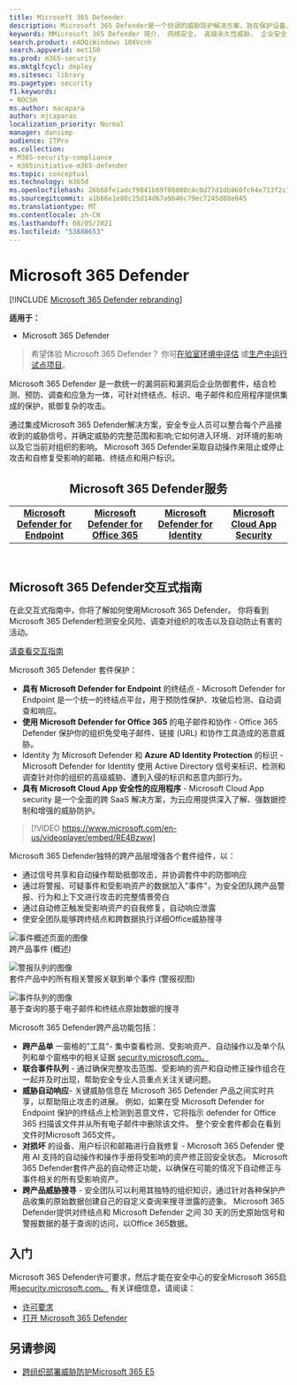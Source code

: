 ```yaml
---
title: Microsoft 365 Defender
description: Microsoft 365 Defender是一个协调的威胁防护解决方案，旨在保护设备、标识、数据和应用程序
keywords: MMicrosoft 365 Defender 简介， 网络安全， 高级永久性威胁， 企业安全， 设备， 设备， 标识， 用户， 数据， 应用程序， 事件， 自动调查和修正， 高级搜寻
search.product: eADQiWindows 10XVcnh
search.appverid: met150
ms.prod: m365-security
ms.mktglfcycl: deploy
ms.sitesec: library
ms.pagetype: security
f1.keywords:
- NOCSH
ms.author: macapara
author: mjcaparas
localization_priority: Normal
manager: dansimp
audience: ITPro
ms.collection:
- M365-security-compliance
- m365initiative-m365-defender
ms.topic: conceptual
ms.technology: m365d
ms.openlocfilehash: 26b68fe1adcf9841b69f86000c4c0d77d1db860fc64e713f2c186ad295b63ffc
ms.sourcegitcommit: a1b66e1e80c25d14d67a9b46c79ec7245d88e045
ms.translationtype: MT
ms.contentlocale: zh-CN
ms.lasthandoff: 08/05/2021
ms.locfileid: "53888653"
---
```

# <a name="microsoft-365-defender"></a>Microsoft 365 Defender

[!INCLUDE [Microsoft 365 Defender rebranding](../includes/microsoft-defender.md)]


**适用于：**
- Microsoft 365 Defender

> 希望体验 Microsoft 365 Defender？ 你可[在验室环境中评估](m365d-evaluation.md?ocid=cx-docs-MTPtriallab) 或[生产中运行试点项目](m365d-pilot.md?ocid=cx-evalpilot)。
>

Microsoft 365 Defender 是一款统一的漏洞前和漏洞后企业防御套件，结合检测、预防、调查和应急为一体，可针对终结点、标识、电子邮件和应用程序提供集成的保护，抵御复杂的攻击。

通过集成Microsoft 365 Defender解决方案，安全专业人员可以整合每个产品接收到的威胁信号，并确定威胁的完整范围和影响;它如何进入环境、对环境的影响以及它当前对组织的影响。 Microsoft 365 Defender采取自动操作来阻止或停止攻击和自修复受影响的邮箱、终结点和用户标识。  


<center><h2>Microsoft 365 Defender服务</center></h2>
<table><tr><td><center><b><a href="/windows/security/threat-protection/microsoft-defender-atp/microsoft-defender-advanced-threat-protection"><b>Microsoft Defender for Endpoint</b></center></a></td>
<td><center><b><a href="/office365/securitycompliance/office-365-atp"><b>Microsoft Defender for Office 365</b></center></a></td>
<td><center><b><a href="/azure-advanced-threat-protection/"><b>Microsoft Defender for Identity</b></a></center></td>
<td><center><b><a href="/cloud-app-security/"><b>Microsoft Cloud App Security</b></a></center></td>
</tr>
</table>
<br>

## <a name="microsoft-365-defender-interactive-guide"></a>Microsoft 365 Defender交互式指南

在此交互式指南中，你将了解如何使用Microsoft 365 Defender。 你将看到Microsoft 365 Defender检测安全风险、调查对组织的攻击以及自动防止有害的活动。

[请查看交互指南](https://aka.ms/M365Defender-InteractiveGuide)



Microsoft 365 Defender 套件保护： 
- **具有 Microsoft Defender for Endpoint** 的终结点 - Microsoft Defender for Endpoint 是一个统一的终结点平台，用于预防性保护、攻破后检测、自动调查和响应。 
- **使用 Microsoft Defender for Office 365** 的电子邮件和协作 - Office 365 Defender 保护你的组织免受电子邮件、链接 (URL) 和协作工具造成的恶意威胁。 
- Identity 为 Microsoft Defender 和 **Azure AD Identity Protection** 的标识 - Microsoft Defender for Identity 使用 Active Directory 信号来标识、检测和调查针对你的组织的高级威胁、遭到入侵的标识和恶意内部行为。 
- **具有 Microsoft Cloud App 安全性的应用程序** - Microsoft Cloud App security 是一个全面的跨 SaaS 解决方案，为云应用提供深入了解、强数据控制和增强的威胁防护。 

>[!VIDEO https://www.microsoft.com/en-us/videoplayer/embed/RE4Bzww] 

Microsoft 365 Defender独特的跨产品层增强各个套件组件，以：
- 通过信号共享和自动操作帮助抵御攻击，并协调套件中的防御响应
- 通过将警报、可疑事件和受影响资产的数据加入"事件"，为安全团队跨产品警报、行为和上下文进行攻击的完整情景旁白
- 通过自动修正触发受影响资产的自我修复，自动响应泄露
- 使安全团队能够跨终结点和跨数据执行详细Office威胁搜寻

![事件概述页面的图像](../../media/overview-incident.png) <br>
跨产品事件 (概述) 

![警报队列的图像](../../media/incident-list.png)<br>
套件产品中的所有相关警报关联到单个事件 (警报视图) 

![事件队列的图像](../../media/advanced-hunting.png)<br>
基于查询的基于电子邮件和终结点原始数据的搜寻


Microsoft 365 Defender跨产品功能包括： 
- **跨产品单** 一窗格的"工具"- 集中查看检测、受影响资产、自动操作以及单个队列和单个窗格中的相关证据 [security.microsoft.com。](https://security.microsoft.com) 
- **联合事件队列** - 通过确保完整攻击范围、受影响的资产和自动修正操作组合在一起并及时出现，帮助安全专业人员重点关注关键问题。 
- **威胁自动响应**- 关键威胁信息在 Microsoft 365 Defender 产品之间实时共享，以帮助阻止攻击的进展。 例如，如果在受 Microsoft Defender for Endpoint 保护的终结点上检测到恶意文件，它将指示 defender for Office 365 扫描该文件并从所有电子邮件中删除该文件。 整个安全套件都会在看到文件时Microsoft 365文件。
- **对损坏** 的设备、用户标识和邮箱进行自我修复 - Microsoft 365 Defender 使用 AI 支持的自动操作和操作手册将受影响的资产修正回安全状态。 Microsoft 365 Defender套件产品的自动修正功能，以确保在可能的情况下自动修正与事件相关的所有受影响资产。
- **跨产品威胁搜寻** - 安全团队可以利用其独特的组织知识，通过针对各种保护产品收集的原始数据创建自己的自定义查询来搜寻泄露的迹象。 Microsoft 365 Defender提供对终结点和 Microsoft Defender 之间 30 天的历史原始信号和警报数据的基于查询的访问，以Office 365数据。 


## <a name="get-started"></a>入门
Microsoft 365 Defender许可要求，然后才能在安全中心的安全Microsoft 365启用[security.microsoft.com。](https://security.microsoft.com) 有关详细信息，请阅读：
- [许可要求](prerequisites.md#licensing-requirements)
- [打开 Microsoft 365 Defender](m365d-enable.md)


## <a name="see-also"></a>另请参阅
- [跨组织部署威胁防护Microsoft 365 E5](/microsoft-365/solutions/deploy-threat-protection)
